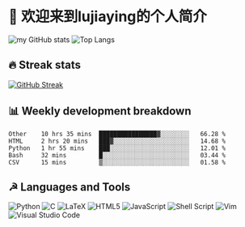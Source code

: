 # 👋 欢迎来到lujiaying的个人简介 

![my GitHub stats](https://github-readme-stats.vercel.app/api?username=lujiaying&theme=default&show_icons=true&locale=en&count_private=true) ![Top Langs](https://github-readme-stats.vercel.app/api/top-langs/?username=lujiaying&layout=compact&hide=jupyter%20notebook)

## 🔥 Streak stats
[![GitHub Streak](https://github-readme-streak-stats.herokuapp.com/?user=lujiaying)](https://git.io/streak-stats)

## 📊 Weekly development breakdown
<!--START_SECTION:waka-->
```text
Other    10 hrs 35 mins  ████████████████▓░░░░░░░░   66.28 % 
HTML     2 hrs 20 mins   ███▓░░░░░░░░░░░░░░░░░░░░░   14.68 % 
Python   1 hr 55 mins    ███░░░░░░░░░░░░░░░░░░░░░░   12.01 % 
Bash     32 mins         █░░░░░░░░░░░░░░░░░░░░░░░░   03.44 % 
CSV      15 mins         ▒░░░░░░░░░░░░░░░░░░░░░░░░   01.58 % 
```
<!--END_SECTION:waka-->

## ☭ Languages and Tools
![Python](https://img.shields.io/badge/python-3670A0?style=for-the-badge&logo=python&logoColor=ffdd54) ![C](https://img.shields.io/badge/c-%2300599C.svg?style=for-the-badge&logo=c&logoColor=white) ![LaTeX](https://img.shields.io/badge/latex-%23008080.svg?style=for-the-badge&logo=latex&logoColor=white) 	![HTML5](https://img.shields.io/badge/html5-%23E34F26.svg?style=for-the-badge&logo=html5&logoColor=white) ![JavaScript](https://img.shields.io/badge/javascript-%23323330.svg?style=for-the-badge&logo=javascript&logoColor=%23F7DF1E) ![Shell Script](https://img.shields.io/badge/shell_script-%23121011.svg?style=for-the-badge&logo=gnu-bash&logoColor=white) ![Vim](https://img.shields.io/badge/VIM-%2311AB00.svg?style=for-the-badge&logo=vim&logoColor=white) ![Visual Studio Code](https://img.shields.io/badge/Visual%20Studio%20Code-0078d7.svg?style=for-the-badge&logo=visual-studio-code&logoColor=white)

<!--
**lujiaying/lujiaying** is a ✨ _special_ ✨ repository because its `README.md` (this file) appears on your GitHub profile.

Here are some ideas to get you started:

- 🔭 I’m currently working on ...
- 🌱 I’m currently learning ...
- 👯 I’m looking to collaborate on ...
- 🤔 I’m looking for help with ...
- 💬 Ask me about ...
- 📫 How to reach me: ...
- 😄 Pronouns: ...
- ⚡ Fun fact: ...
-->
